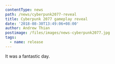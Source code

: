 ```yaml
---
contentType: news
path: /news/cyberpunk2077-reveal
title: Cyberpunk 2077 gameplay reveal
date: '2018-08-30T13:49:06+08:00'
author: Andrew Thian
postimage: /files/images/news-cyberpunk2077.jpg
tags:
  - name: release
---
```

It was a fantastic day.
